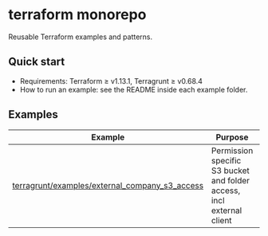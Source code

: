 # terraform monorepo

Reusable Terraform examples and patterns.

## Quick start
- Requirements: Terraform ≥ v1.13.1, Terragrunt ≥ v0.68.4
- How to run an example: see the README inside each example folder.

## Examples

| Example | Purpose | Cloud | Notes |
| --- | --- | --- | --- |
| [terragrunt/examples/external_company_s3_access](terragrunt/examples/external_company_s3_access/) | Permission specific S3 bucket and folder access, incl external client | AWS | Simulates external client access |

